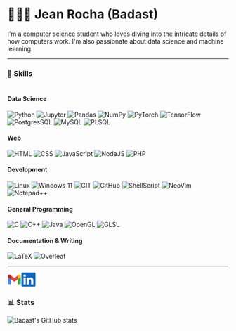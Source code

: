 # 👨🏻‍🚀 Jean Rocha (Badast) 

I'm a computer science student who loves diving into the intricate details of how computers work. I'm also passionate about data science and machine learning.

---

### 🧰 Skills

#

#### Data Science

![Python](https://img.shields.io/badge/Python-FFD43B?style=for-the-badge&logo=python&logoColor=blue)
![Jupyter](https://img.shields.io/badge/Jupyter-F37626.svg?&style=for-the-badge&logo=Jupyter&logoColor=white)
![Pandas](https://img.shields.io/badge/Pandas-2C2D72?style=for-the-badge&logo=pandas&logoColor=white)
![NumPy](https://img.shields.io/badge/Numpy-777BB4?style=for-the-badge&logo=numpy&logoColor=white)
![PyTorch](https://img.shields.io/badge/PyTorch-EE4C2C?style=for-the-badge&logo=pytorch&logoColor=white)
![TensorFlow](https://img.shields.io/badge/TensorFlow-FF6F00?style=for-the-badge&logo=tensorflow&logoColor=white)
![PostgresSQL](https://img.shields.io/badge/PostgreSQL-316192?style=for-the-badge&logo=postgresql&logoColor=white)
![MySQL](https://img.shields.io/badge/MySQL-005C84?style=for-the-badge&logo=mysql&logoColor=white)
![PLSQL](https://img.shields.io/badge/PLSQL-F80000?style=for-the-badge&logo=oracle&logoColor=black)

#### Web

![HTML](https://img.shields.io/badge/HTML5-E34F26?style=for-the-badge&logo=html5&logoColor=white)
![CSS](https://img.shields.io/badge/CSS3-1572B6?style=for-the-badge&logo=css3&logoColor=white)
![JavaScript](https://img.shields.io/badge/JavaScript-323330?style=for-the-badge&logo=javascript&logoColor=F7DF1E)
![NodeJS](https://img.shields.io/badge/Node%20js-339933?style=for-the-badge&logo=nodedotjs&logoColor=white)
![PHP](https://img.shields.io/badge/PHP-777BB4?style=for-the-badge&logo=php&logoColor=white)

#### Development
![Linux](https://img.shields.io/badge/Linux-FCC624?style=for-the-badge&logo=linux&logoColor=black)
![Windows 11](https://img.shields.io/badge/Windows_11-0078d4?style=for-the-badge&logo=windows-11&logoColor=white)
![GIT](https://img.shields.io/badge/GIT-E44C30?style=for-the-badge&logo=git&logoColor=white)
![GitHub](https://img.shields.io/badge/GitHub-100000?style=for-the-badge&logo=github&logoColor=white)
![ShellScript](https://img.shields.io/badge/Shell_Script-121011?style=for-the-badge&logo=gnu-bash&logoColor=white)
![NeoVim](https://img.shields.io/badge/NeoVim-%2357A143.svg?&style=for-the-badge&logo=neovim&logoColor=white)
![Notepad++](https://img.shields.io/badge/Notepad++-90E59A.svg?style=for-the-badge&logo=notepad%2B%2B&logoColor=black)

#### General Programming  
![C](https://img.shields.io/badge/C-00599C?style=for-the-badge&logo=c&logoColor=white)
![C++](https://img.shields.io/badge/C++-00599C?style=for-the-badge&logo=c%2B%2B&logoColor=white)
![Java](https://img.shields.io/badge/Java-ED8B00?style=for-the-badge&logo=java&logoColor=white)
![OpenGL](https://img.shields.io/badge/OpenGL-5586A4?style=for-the-badge&logo=opengl&logoColor=white)
![GLSL](https://img.shields.io/badge/GLSL-8CC84B?style=for-the-badge&logo=opengl&logoColor=white)

#### Documentation & Writing  
![LaTeX](https://img.shields.io/badge/LaTeX-008080?style=for-the-badge&logo=latex&logoColor=white)
![Overleaf](https://img.shields.io/badge/Overleaf-47A141?style=for-the-badge&logo=overleaf&logoColor=white)

---

<a href="mailto:jeanrodriguesrocha@gmail.com">
  <img height="32" align="left" alt="Mail" src="img/icons/gmail.png" />
</a>

<a href="https://www.linkedin.com/in/jeanrrocha">
  <img height="32" align="left" alt="LinkedIn" src="img/icons/linkedin.png" />
</a>

<br>

#

### 📊 Stats

![Badast's GitHub stats](https://github-readme-stats.vercel.app/api?username=badastt&show_icons=true&theme=aura)
